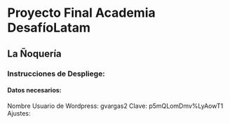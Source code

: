 # Proyecto Final Academia DesafíoLatam
## La Ñoquería

### Instrucciones de Despliege:

#### Datos necesarios:
Nombre Usuario de Wordpress: gvargas2
Clave: p5mQLomDmv%LyAowT1
Ajustes:

